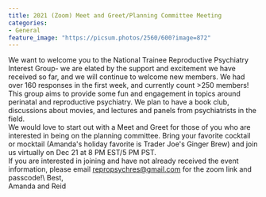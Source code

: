 ```yaml
---
title: 2021 (Zoom) Meet and Greet/Planning Committee Meeting 
categories:
- General
feature_image: "https://picsum.photos/2560/600?image=872"
---
```


We want to welcome you to the National Trainee Reproductive Psychiatry Interest Group- we are elated by the support and excitement we have received so far, and we will continue to welcome new members. We had over 160 responses in the first week, and currently count >250 members! This group aims to provide some fun and engagement in topics around perinatal and reproductive psychiatry. We plan to have a book club, discussions about movies, and lectures and panels from psychiatrists in the field.\
We would love to start out with a Meet and Greet for those of you who are interested in being on the planning committee. Bring your favorite cocktail or mocktail (Amanda's holiday favorite is Trader Joe's Ginger Brew) and join us virtually on Dec 21 at 8 PM EST/5 PM PST.\
If you are interested in joining and have not already received the event information, please email repropsychres@gmail.com for the zoom link and passcode!\ 
Best,\
Amanda and Reid
